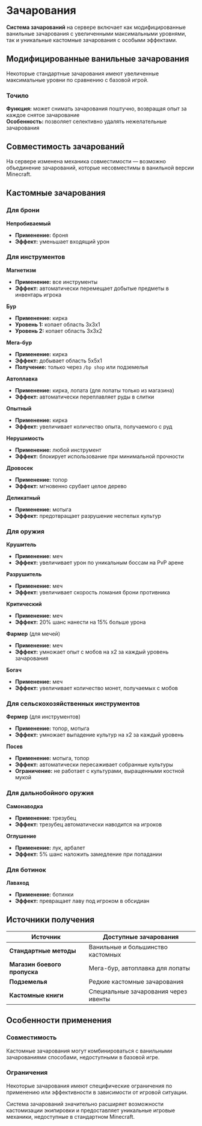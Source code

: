 # Зачарования

**Система зачарований** на сервере включает как модифицированные ванильные зачарования с увеличенными максимальными уровнями, так и уникальные кастомные зачарования с особыми эффектами.

## Модифицированные ванильные зачарования

Некоторые стандартные зачарования имеют увеличенные максимальные уровни по сравнению с базовой игрой.

### Точило
**Функция:** может снимать зачарования поштучно, возвращая опыт за каждое снятое зачарование  
**Особенность:** позволяет селективно удалять нежелательные зачарования

## Совместимость зачарований

На сервере изменена механика совместимости — возможно объединение зачарований, которые несовместимы в ванильной версии Minecraft.

## Кастомные зачарования

### Для брони

**Непробиваемый**  
- **Применение:** броня
- **Эффект:** уменьшает входящий урон

### Для инструментов

**Магнетизм**  
- **Применение:** все инструменты  
- **Эффект:** автоматически перемещает добытые предметы в инвентарь игрока

**Бур**  
- **Применение:** кирка
- **Уровень 1:** копает область 3x3x1
- **Уровень 2:** копает область 3x3x2

**Мега-бур**  
- **Применение:** кирка
- **Эффект:** добывает область 5x5x1
- **Получение:** только через `/bp shop` или подземелья

**Автоплавка**  
- **Применение:** кирка, лопата (для лопаты только из магазина)
- **Эффект:** автоматически переплавляет руды в слитки

**Опытный**  
- **Применение:** кирка
- **Эффект:** увеличивает количество опыта, получаемого с руд

**Нерушимость**  
- **Применение:** любой инструмент
- **Эффект:** блокирует использование при минимальной прочности

**Дровосек**  
- **Применение:** топор
- **Эффект:** мгновенно срубает целое дерево

**Деликатный**  
- **Применение:** мотыга
- **Эффект:** предотвращает разрушение неспелых культур

### Для оружия

**Крушитель**  
- **Применение:** меч
- **Эффект:** увеличивает урон по уникальным боссам на PvP арене

**Разрушитель**  
- **Применение:** меч
- **Эффект:** увеличивает скорость ломания брони противника

**Критический**  
- **Применение:** меч
- **Эффект:** 20% шанс нанести на 15% больше урона

**Фармер** (для мечей)  
- **Применение:** меч
- **Эффект:** умножает опыт с мобов на x2 за каждый уровень зачарования

**Богач**  
- **Применение:** меч
- **Эффект:** увеличивает количество монет, получаемых с мобов

### Для сельскохозяйственных инструментов

**Фермер** (для инструментов)  
- **Применение:** топор, мотыга
- **Эффект:** умножает выпадение культур на x2 за каждый уровень

**Посев**  
- **Применение:** мотыга, топор
- **Эффект:** автоматически пересаживает собранные культуры
- **Ограничение:** не работает с культурами, выращенными костной мукой

### Для дальнобойного оружия

**Самонаводка**  
- **Применение:** трезубец
- **Эффект:** трезубец автоматически наводится на игроков

**Оглушение**  
- **Применение:** лук, арбалет
- **Эффект:** 5% шанс наложить замедление при попадании

### Для ботинок

**Лаваход**  
- **Применение:** ботинки
- **Эффект:** превращает лаву под игроком в обсидиан

## Источники получения

| Источник | Доступные зачарования |
|----------|----------------------|
| **Стандартные методы** | Ванильные и большинство кастомных |
| **Магазин боевого пропуска** | Мега-бур, автоплавка для лопаты |
| **Подземелья** | Редкие кастомные зачарования |
| **Кастомные книги** | Специальные зачарования через ивенты |

## Особенности применения

### Совместимость
Кастомные зачарования могут комбинироваться с ванильными зачарованиями способами, недоступными в базовой игре.

### Ограничения
Некоторые зачарования имеют специфические ограничения по применению или эффективности в зависимости от игровой ситуации.

Система зачарований значительно расширяет возможности кастомизации экипировки и предоставляет уникальные игровые механики, недоступные в стандартном Minecraft.
